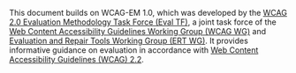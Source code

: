 This document builds on WCAG-EM 1.0, which was developed by the [WCAG 2.0 Evaluation Methodology Task Force (Eval TF)](https://www.w3.org/WAI/ER/2011/eval/eval-tf), a joint task force of the [Web Content Accessibility Guidelines Working Group (WCAG WG)](https://www.w3.org/WAI/about/groups/agwg/) and [Evaluation and Repair Tools Working Group (ERT WG)](https://www.w3.org/WAI/ER/). It provides informative guidance on evaluation in accordance with [Web Content Accessibility Guidelines (WCAG) 2.2](https://www.w3.org/WAI/intro/wcag).
